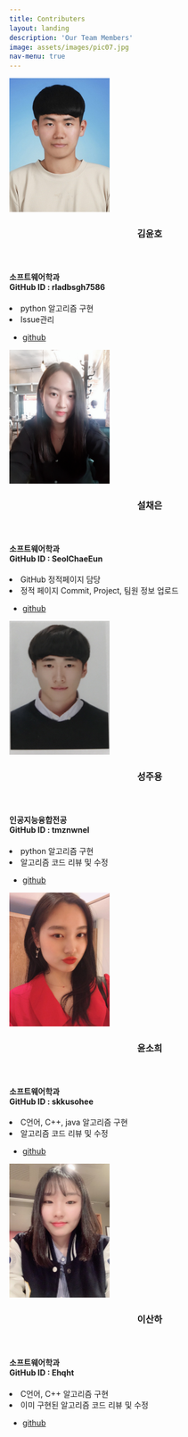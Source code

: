 ```yaml
---
title: Contributers
layout: landing
description: 'Our Team Members'
image: assets/images/pic07.jpg
nav-menu: true
---
```


<!-- Main -->
<div id="main">

<section id="one" class="spotlights">
	<section>
		<div class="content">
			<a href="generic.html" class="image">
				<img src="assets/images/kimyoonho.jpg" alt="" width="180" height="240" data-position="center center" />
			</a>
			<div class="inner">
				<header class="major">
					<h3>김윤호</h3>
				</header>
				<p><h4>소프트웨어학과<br/>GitHub ID : rladbsgh7586</h4><li>python 알고리즘 구현</li><li>Issue관리</li></p>
				<ul class="actions">
					<li><a href="https://github.com/rladbsgh7586" target="_blank" class="button">github</a></li>
				</ul>
			</div>
		</div>
		<div class="content">
			<a href="generic.html" class="image">
				<img src="assets/images/seolchaeeun.jpg" alt="" width="180" height="240" data-position="center center" />
			</a>
			<div class="inner">
				<header class="major">
					<h3>설채은</h3>
				</header>
				<p><h4>소프트웨어학과<br/>GitHub ID : SeolChaeEun</h4><li>GitHub 정적페이지 담당</li><li>정적 페이지 Commit, Project, 팀원 정보 업로드</li></p>
				<ul class="actions">
					<li><a href="https://github.com/rladbsgh7586" target="_blank" class="button">github</a></li>
				</ul>
			</div>
		</div>
	</section>
	<section>
		<div class="content">
			<a href="generic.html" class="image">
				<img src="assets/images/seongjooyoung.jpg" alt="" width="180" height="240" data-position="center center" />
			</a>
			<div class="inner">
				<header class="major">
					<h3>성주용</h3>
				</header>
				<p><h4>인공지능융합전공<br/>GitHub ID : tmznwnel</h4><li>python 알고리즘 구현</li><li>알고리즘 코드 리뷰 및 수정</li></p>
				<ul class="actions">
					<li><a href="https://github.com/tmznwnel" target="_blank" class="button">github</a></li>
				</ul>
			</div>
		</div>
		<div class="content">
			<a href="generic.html" class="image">
				<img src="assets/images/yoonsohee.jpg" alt="" width="180" height="240" data-position="center center" />
			</a>
			<div class="inner">
				<header class="major">
					<h3>윤소희</h3>
				</header>
				<p><h4>소프트웨어학과<br/>GitHub ID : skkusohee</h4><li>C언어, C++, java 알고리즘 구현</li><li>알고리즘 코드 리뷰 및 수정</li></p>
				<ul class="actions">
					<li><a href="https://github.com/skkusohee" target="_blank" class="button">github</a></li>
				</ul>
			</div>
		</div>
	</section>
	<section>
		<div class="content">
			<a href="generic.html" class="image">
				<img src="assets/images/leesanha.jpg" alt="" width="180" height="240" data-position="center center" />
			</a>
			<div class="inner">
				<header class="major">
					<h3>이산하</h3>
				</header>
				<p><h4>소프트웨어학과<br/>GitHub ID : Ehqht</h4><li>C언어, C++ 알고리즘 구현</li><li>이미 구현된 알고리즘 코드 리뷰 및 수정</li></p>
				<ul class="actions">
					<li><a href="https://github.com/Ehqht" target="_blank" class="button">github</a></li>
				</ul>
			</div>
		</div>
	</section>
</section>



</div>
